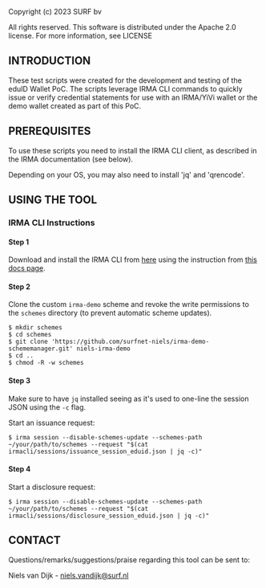 
Copyright (c) 2023 SURF bv

All rights reserved. This software is distributed under the Apache 2.0 license. For more information, see LICENSE

## INTRODUCTION

These test scripts were created for the development and testing of the eduID Wallet PoC. The scripts leverage IRMA CLI commands to quickly issue or verify credential statements for use with an IRMA/YiVi wallet or the demo wallet created as part of this PoC.

## PREREQUISITES
To use these scripts you need to install the IRMA CLI client, as described in the IRMA documentation (see below).

Depending on your OS, you may also need to install 'jq' and 'qrencode'.

## USING THE TOOL

### IRMA CLI Instructions

#### Step 1

Download and install the IRMA CLI
from [here](https://gitlab.science.ru.nl/irma/github-mirrors/irmago/-/jobs/artifacts/master/download?job=binaries)
using the instruction from [this docs page](https://irma.app/docs/irma-cli/).

#### Step 2

Clone the custom `irma-demo` scheme and revoke the write permissions to the `schemes` directory (to
prevent automatic scheme updates).

```shell
$ mkdir schemes
$ cd schemes
$ git clone 'https://github.com/surfnet-niels/irma-demo-schememanager.git' niels-irma-demo
$ cd ..
$ chmod -R -w schemes
```

#### Step 3

Make sure to have `jq` installed seeing as it's used to one-line the session JSON using the `-c` flag.

Start an issuance request:

```shell
$ irma session --disable-schemes-update --schemes-path ~/your/path/to/schemes --request "$(cat irmacli/sessions/issuance_session_eduid.json | jq -c)"
```

#### Step 4

Start a disclosure request:

```shell
$ irma session --disable-schemes-update --schemes-path ~/your/path/to/schemes --request "$(cat irmacli/sessions/disclosure_session_eduid.json | jq -c)"
```



## CONTACT

Questions/remarks/suggestions/praise regarding this tool can be sent to:

Niels van Dijk  - <niels.vandijk@surf.nl>

